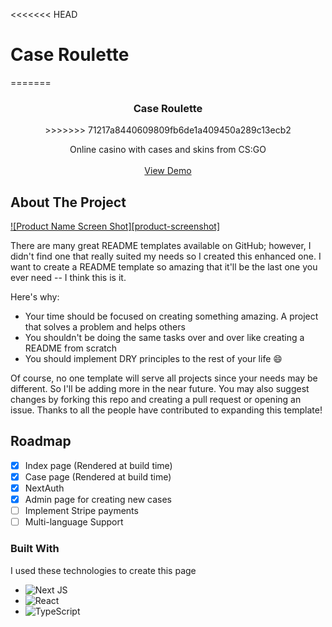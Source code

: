<<<<<<< HEAD
# Case Roulette
=======
<div align="center">
 <h3 align="center">Case Roulette</h3>
>>>>>>> 71217a8440609809fb6de1a409450a289c13ecb2

  <p align="center">
    Online casino with cases and skins from CS:GO
    <br />
    <br />
    <a href="https://case-roulette.vercel.app/" target="_blank">View Demo</a>
  </p>
</div>

## About The Project

[![Product Name Screen Shot][product-screenshot]](https://case-roulette.vercel.app)

There are many great README templates available on GitHub; however, I didn't find one that really suited my needs so I created this enhanced one. I want to create a README template so amazing that it'll be the last one you ever need -- I think this is it.

Here's why:
* Your time should be focused on creating something amazing. A project that solves a problem and helps others
* You shouldn't be doing the same tasks over and over like creating a README from scratch
* You should implement DRY principles to the rest of your life :smile:

Of course, no one template will serve all projects since your needs may be different. So I'll be adding more in the near future. You may also suggest changes by forking this repo and creating a pull request or opening an issue. Thanks to all the people have contributed to expanding this template!

## Roadmap

- [x] Index page (Rendered at build time)
- [x] Case page (Rendered at build time)
- [x] NextAuth
- [x] Admin page for creating new cases
- [ ] Implement Stripe payments
- [ ] Multi-language Support

### Built With
I used these technologies to create this page

* ![Next JS](https://img.shields.io/badge/Next-black?style=for-the-badge&logo=next.js&logoColor=white)
* ![React](https://img.shields.io/badge/react-%2320232a.svg?style=for-the-badge&logo=react&logoColor=%2361DAFB)
* ![TypeScript](https://img.shields.io/badge/typescript-%23007ACC.svg?style=for-the-badge&logo=typescript&logoColor=white)
